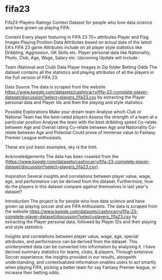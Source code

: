 # fifa23
Fifa23-Players-Ratings Context Dataset for people who love data science and have grown up playing FIFA.

Content Every player featuring in FIFA 23 70+ attributes Player and Flag Images Playing Position Data Attributes based on actual data of the latest EA's FIFA 23 game Attributes include on all player style statistics like Dribbling, Aggression, GK Skills etc. Player personal data like Nationality, Photo, Club, Age, Wage, Salary etc. Upcoming Update will Include :

Team (National and Club) Data Player Images in Zip folder Betting Odds The dataset contains all the statistics and playing attributes of all the players in the Full version of FIFA 23.

Data Source The data is scraped from the website https://www.kaggle.com/datasets/cashncarry/fifa-23-complete-player-dataset/discussion?select=players_fifa23.csv by extracting the Player personal data and Player Ids and then the playing and style statistics.

Possible Explorations Make your dream team Analyse which Club or National Team has the best-rated players Assess the strength of a team at a particular position Analyse the team with the best dribbling speed Co-relate between Age and Overall rating Co-relate between Age and Nationality Co-relate between Age and Potential Could prove of immense value to Fantasy Premier League enthusiasts.

These are just basic examples, sky is the limit.

Acknowledgements The data has been crawled from the (https://www.kaggle.com/datasets/cashncarry/fifa-23-complete-player-dataset/discussion?select=players_fifa23.csv).

Inspiration Several insights and correlations between player value, wage, age, and performance can be derived from the dataset. Furthermore, how do the players in this dataset compare against themselves in last year's dataset?

Introduction The project is for people who love data science and have grown up playing soccer and are FIFA enthusiasts. The data is scraped from the website https://www.kaggle.com/datasets/cashncarry/fifa-23-complete-player-dataset/discussion?select=players_fifa23.csv by extracting the Player personal data, followed by Player IDs and their playing and style statistics.

Insights and correlations between player value, wage, age, special attributes, and performance can be derived from the dataset. This uninterpreted data can be converted into information by analysing it. I have derived summary statistics for teams, clubs, & players. Through extensive Soccer experience: the insights provided in our results, alongwith understanding, and contextualized information enables users to act smartly when playing FIFA, picking a better team for say Fantasy Premier league, or increase their betting odds.


